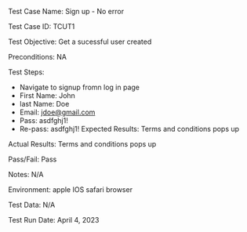 Test Case Name: Sign up - No error

Test Case ID: TCUT1

Test Objective: Get a sucessful user created 

Preconditions: NA

Test Steps:

- Navigate to signup fromn log in page 
- First Name: John
- last Name: Doe 
- Email: jdoe@gmail.com
- Pass: asdfghj1!
- Re-pass: asdfghj1!
Expected Results: Terms and conditions pops up 

Actual Results: Terms and conditions pops up 

Pass/Fail: Pass

Notes: N/A

Environment: apple IOS  safari browser 

Test Data: N/A

Test Run Date: April 4, 2023




